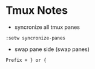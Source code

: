 # Tmux Notes

- syncronize all tmux panes
```
:setw syncronize-panes

```

- swap pane side (swap panes)
```
Prefix + } or {

```

